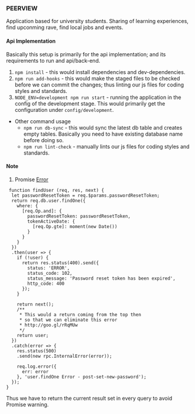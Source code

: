 ### PEERVIEW
Application based for university students. Sharing of learning experiences, find upconming rave, find local jobs and events.

#### Api Implementation
Basically this setup is primarily for the api implementation; and its requirements to run and api/back-end.

1. `npm install` - this would install dependencies and dev-dependencies.
2. `npm run add-hooks` - this would make the staged files to be checked before we can commit the changes;
thus linting our js files for coding styles and standards.
3. `NODE_ENV=development npm run start` - running the application in the config of the development stage.
This would primarily get the configuration under `config/development`.

* Other command usage
	* `npm run db-sync` - this would sync the latest db table and creates empty tables.
    Basically you need to have existing database name before doing so.
	* `npm run lint-check` - manually lints our js files for coding styles and standards.


#### Note
1. Promise [Error](http://goo.gl/rRqMUw)
```
 function findUser (req, res, next) {
  let passwordResetToken = req.$params.passwordResetToken;
  return req.db.user.findOne({
    where: {
      [req.Op.and]: {
        passwordResetToken: passwordResetToken,
        tokenActiveDate: {
          [req.Op.gte]: moment(new Date())
        }
      }
    }
  })
  .then(user => {
    if (!user) {
      return res.status(400).send({
        status: 'ERROR',
        status_code: 102,
        status_message: 'Password reset token has been expired',
        http_code: 400
      });
    }

    return next();
    /**
     * This would a return coming from the top then
     * so that we can eliminate this error
     * http://goo.gl/rRqMUw
     */
    return user;
  })
  .catch(error => {
    res.status(500)
    .send(new rpc.InternalError(error));

    req.log.error({
      err: error
    }, 'user.findOne Error - post-set-new-password');
  });
}
```
Thus we have to return the current result set in every query to avoid Promise warning.
